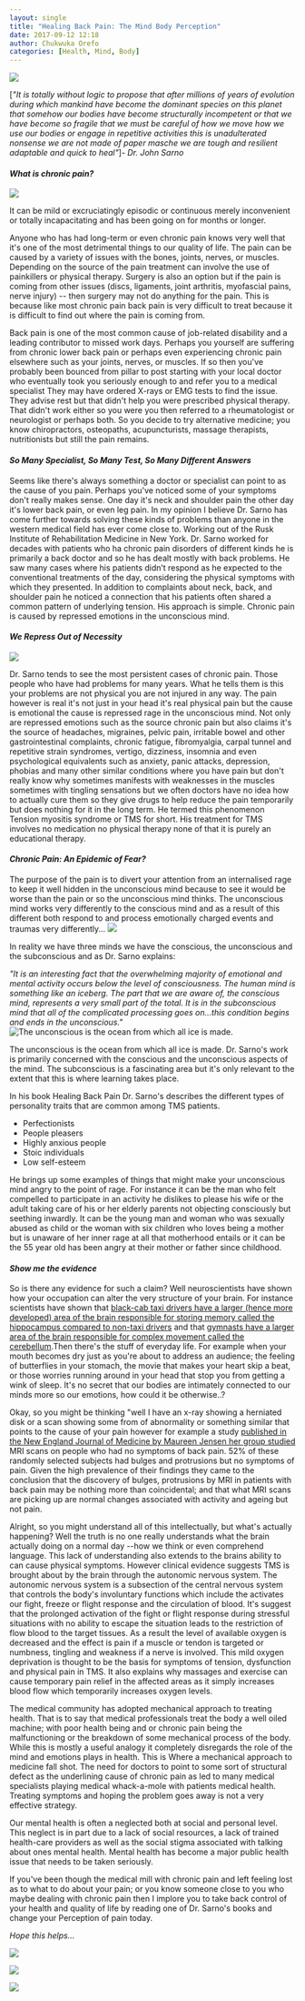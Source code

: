 ```yaml
---
layout: single
title: "Healing Back Pain: The Mind Body Perception"
date: 2017-09-12 12:18
author: Chukwuka Orefo
categories: [Health, Mind, Body]
---
```

![](/images\Spinal-Cord-275x300.jpg)

[_"It is totally without logic to propose that after millions of years of evolution during which mankind have become the dominant species on this planet that somehow our bodies have become structurally incompetent or that we have become so fragile that we must be careful of how we move how we use our bodies or engage in repetitive activities this is unadulterated nonsense we are not made of paper masche we are tough and resilient adaptable and quick to heal"_]- _Dr. John Sarno_

#### _What is chronic pain?_
![](/images/07a8c7b578fd43a76a53709fa4ade051--pain-management-arthritis.jpg)

It can be mild or excruciatingly episodic or continuous merely inconvenient or totally incapacitating and has been going on for months or longer.

Anyone who has had long-term or even chronic pain knows very well that it's one of the most detrimental things to our quality of life. The pain can be caused by a variety of issues with the bones, joints, nerves, or muscles. Depending on the source of the pain treatment can involve the use of painkillers or physical therapy. Surgery is also an option but if the pain is coming from other issues (discs, ligaments, joint arthritis, myofascial pains, nerve injury) -- then surgery may not do anything for the pain. This is because like most chronic pain back pain is very difficult to treat because it is difficult to find out where the pain is coming from.

Back pain is one of the most common cause of job-related disability and a leading contributor to missed work days. Perhaps you yourself are suffering from chronic lower back pain or perhaps even experiencing chronic pain elsewhere such as your joints, nerves, or muscles. If so then you've probably been bounced from pillar to post starting with your local doctor who eventually took you seriously enough to and refer you to a medical specialist They may have ordered X-rays or EMG tests to find the issue. They advise rest but that didn't help you were prescribed physical therapy. That didn't work either so you were you then referred to a rheumatologist or neurologist or perhaps both. So you decide to try alternative medicine; you know chiropractors, osteopaths, acupuncturists, massage therapists, nutritionists but still the pain remains.

#### _So Many Specialist, So Many Test, So Many Different Answers_
Seems like there's always something a doctor or specialist can point to as the cause of you pain. Perhaps you've noticed some of your symptoms don't really makes sense. One day it's neck and shoulder pain the other day it's lower back pain, or even leg pain. In my opinion I believe Dr. Sarno has come further towards solving these kinds of problems than anyone in the western medical field has ever come close to. Working out of the Rusk Institute of Rehabilitation Medicine in New York. Dr. Sarno worked for decades with patients who ha chronic pain disorders of different kinds he is primarily a back doctor and so he has dealt mostly with back problems. He saw many cases where his patients didn’t respond as he expected to the conventional treatments of the day, considering the physical symptoms with which they presented. In addition to complaints about neck, back, and shoulder pain he noticed a connection that his patients often shared a common pattern of underlying tension. His approach is simple. Chronic pain is caused by repressed emotions in the unconscious mind.

#### _We Repress Out of Necessity_
![](/images\spine-anatomy-gray-orange.jpg)

Dr. Sarno tends to see the most persistent cases of chronic pain. Those people who have had problems for many years. What he tells them is this your problems are not physical you are not injured in any way. The pain however is real it's not just in your head it's real physical pain but the cause is emotional the cause is repressed rage in the unconscious mind. Not only are repressed emotions such as the source chronic pain but also claims it's the source of headaches, migraines, pelvic pain, irritable bowel and other gastrointestinal complaints, chronic fatigue, fibromyalgia, carpal tunnel and repetitive strain syndromes, vertigo, dizziness, insomnia and even psychological equivalents such as anxiety, panic attacks, depression, phobias and many other similar conditions where you have pain but don't really know why sometimes manifests with weaknesses in the muscles sometimes with tingling sensations but we often doctors have no idea how to actually cure them so they give drugs to help reduce the pain temporarily but does nothing for it in the long term. He termed this phenomenon Tension myositis syndrome or TMS for short. His treatment for TMS involves no medication no physical therapy none of that it is purely an educational therapy.

#### _Chronic Pain: An Epidemic of Fear?_
The purpose of the pain is to divert your attention from an internalised rage to keep it well hidden in the unconscious mind because to see it would be worse than the pain or so the unconscious mind thinks. The unconscious mind works very differently to the conscious mind and as a result of this different both respond to and process emotionally charged events and traumas very differently...
![](/images\mindbodyp1.png)

In reality we have three minds we have the conscious, the unconscious and the subconscious and as Dr. Sarno explains:

_"It is an interesting fact that the overwhelming majority of emotional and mental activity occurs below the level of consciousness. The human mind is something like an iceberg. The part that we are aware of, the conscious mind, represents a very small part of the total. It is in the subconscious mind that all of the complicated processing goes on…this condition begins and ends in the unconscious."_
![](/images\theUnconscious.png "The unconscious is the ocean from which all ice is made.")

The unconscious is the ocean from which all ice is made.
Dr. Sarno's work is primarily concerned with the conscious and the unconscious aspects of the mind. The subconscious is a fascinating area but it's only relevant to the extent that this is where learning takes place.

In his book Healing Back Pain Dr. Sarno's describes the different types of personality traits that are common among TMS patients.

* Perfectionists
* People pleasers
* Highly anxious people
* Stoic individuals
* Low self-esteem

He brings up some examples of things that might make your unconscious mind angry to the point of rage. For instance it can be the man who felt compelled to participate in an activity he dislikes to please his wife or the adult taking care of his or her elderly parents not objecting consciously but seething inwardly. It can be the young man and woman who was sexually abused as child or the woman with six children who loves being a mother but is unaware of her inner rage at all that motherhood entails or it can be the 55 year old has been angry at their mother or father since childhood.

#### _Show me the evidence_
So is there any evidence for such a claim? Well neuroscientists have shown how your occupation can alter the very structure of your brain. For instance scientists have shown that [black-cab taxi drivers have a larger (hence more developed) area of the brain responsible for storing memory called the hippocampus compared to non-taxi drivers](https://www.ncbi.nlm.nih.gov/pmc/articles/PMC18253/) and that [gymnasts have a larger area of the brain responsible for complex movement called the cerebellum](https://www.ncbi.nlm.nih.gov/pmc/articles/PMC18253/).Then there's the stuff of everyday life. For example when your mouth becomes dry just as you're about to address an audience; the feeling of butterflies in your stomach, the movie that makes your heart skip a beat, or those worries running around in your head that stop you from getting a wink of sleep. It's no secret that our bodies are intimately connected to our minds more so our emotions, how could it be otherwise..?

Okay, so you might be thinking "well I have an x-ray showing a herniated disk or a scan showing some from of abnormality or something similar that points to the cause of your pain however for example a study [published in the New England Journal of Medicine by Maureen Jensen her group studied](https://www.nejm.org/doi/full/10.1056/NEJM199407143310201) MRI scans on people who had no symptoms of back pain. 52% of these randomly selected subjects had bulges and protrusions but no symptoms of pain. Given the high prevalence of their findings they came to the conclusion that the discovery of bulges, protrusions by MRI in patients with back pain may be nothing more than coincidental; and that what MRI scans are picking up are normal changes associated with activity and ageing but not pain.

Alright, so you might understand all of this intellectually, but what's actually happening? Well the truth is no one really understands what the brain actually doing on a normal day --how we think or even comprehend language. This lack of understanding also extends to the brains ability to can cause physical symptoms. However clinical evidence suggests TMS is brought about by the brain through the autonomic nervous system. The autonomic nervous system is a subsection of the central nervous system that controls the body's involuntary functions which include the activates our fight, freeze or flight response and the circulation of blood. It's suggest that the prolonged activation of the fight or flight response during stressful situations with no ability to escape the situation leads to the restriction of flow blood to the target tissues. As a result the level of available oxygen is decreased and the effect is pain if a muscle or tendon is targeted or numbness, tingling and weakness if a nerve is involved. This mild oxygen deprivation is thought to be the basis for symptoms of tension, dysfunction and physical pain in TMS. It also explains why massages and exercise can cause temporary pain relief in the affected areas as it simply increases blood flow which temporarily increases oxygen levels.

The medical community has adopted mechanical approach to treating health. That is to say that medical professionals treat the body a well oiled machine; with poor health being and or chronic pain being the malfunctioning or the breakdown of some mechanical process of the body. While this is mostly a useful analogy it completely disregards the role of the mind and emotions plays in health. This is Where a mechanical approach to medicine fall shot. The need for doctors to point to some sort of structural defect as the underlining cause of chronic pain as led to many medical specialists playing medical whack-a-mole with patients medical health. Treating symptoms and hoping the problem goes away is not a very effective strategy.

Our mental health is often a neglected both at social and personal level. This neglect is in part due to a lack of social resources, a lack of trained health-care providers as well as the social stigma associated with talking about ones mental health. Mental health has become a major public health issue that needs to be taken seriously.

If you've been though the medical mill with chronic pain and left feeling lost as to what to do about your pain; or you know someone close to you who maybe dealing with chronic pain then I implore you to take back control of your health and quality of life by reading one of Dr. Sarno's books and change your Perception of pain today.

_Hope this helps..._

[![](/images/51FbMqaZDUL._SX308_BO1,204,203,200_.jpg)](https://www.amazon.com/Healing-Back-Pain-Mind-Body-Connection-ebook/dp/B00FOTRI4S/ref=tmm_kin_swatch_0?_encoding=UTF8&qid=1538869702&sr=8-2)

[![](/images/MindBody-Prescription.jpg)](https://www.amazon.com/Mindbody-Prescription-Healing-Body-Pain-ebook/dp/B00FOTRPJQ/ref=tmm_kin_swatch_0?_encoding=UTF8&qid=1538869702&sr=8-1)

[![](/images\51w1hWjQcmL.jpg)](https://www.amazon.com/Mind-Over-Back-Pain-Radically-ebook/dp/B0743H5JF7/ref=sr_1_3?ie=UTF8&qid=1538869702&sr=8-3&keywords=the+mind+body+prescription+by+dr.+john+sarno)
